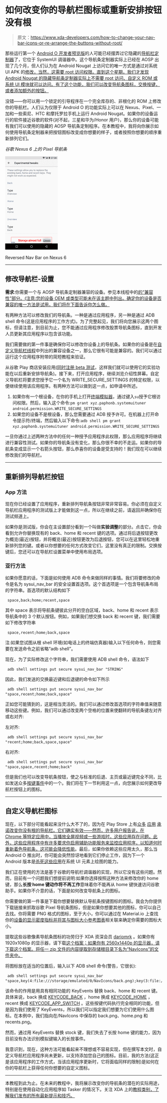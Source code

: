 # 如何改变你的导航栏图标或重新安排按钮没有根

> 原文：<https://www.xda-developers.com/how-to-change-your-nav-bar-icons-or-re-arrange-the-buttons-without-root/>

那些运行第一个 [Android O 开发者预览版](https://www.xda-developers.com/google-announces-android-o-developer-preview-1-available-for-supported-devices/)的人可能已经摆弄过它隐藏的[导航栏定制器](https://www.xda-developers.com/android-o-preview-brings-nav-bar-customization-under-system-ui-tuner/)了，它位于 SystemUI 调谐器中。这个导航条定制器实际上已经在 AOSP 出现了几个月，但人们认为在 Android Nougat 上访问它的唯一方式是通过对系统 UI APK 的[修改，当然，这需要 root 访问权限。直到这个星期，我们才发现 Android Nougat 的隐藏导航条定制器实际上不需要 root 访问、自定义 ROM 或系统 UI 模块就可以访问。有了这个功能，我们可以改变导航条图标，交换按键，或者添加额外的按钮。](https://forum.xda-developers.com/nexus-6p/themes-apps/mod-enable-navbar-tuner-nougat-t3447478)

没错——你可以用一个锁定的引导程序在一个完全库存的、非根化的 ROM 上修改你的导航栏。人们认为仅限于 Android O 的功能实际上可以在 Nexus、Pixel、一加和一些索尼、HTC 和摩托罗拉手机上运行 Android Nougat。如果你的设备运行的软件接近谷歌的软件(对不起，三星和华为/Honor 用户)，那么你的设备可能有我们可以使用的隐藏的 AOSP 导航条定制程序。在本教程中，我将向你展示如何使用导航条定制器来把按钮图标改变成你想要的样子，或者按照你想要的顺序重新排列它们。

*谷歌 Nexus 6 上的 Pixel 导航条*

 <picture>![](img/36086757b3c1cf1fdb5773a26f2ee70b.png)</picture> 

Reversed Nav Bar on Nexus 6

* * *

## 修改导航栏-设置

**需求**:你需要一个与 AOSP 导航条定制器兼容的设备。参见本线程中的[的“兼容性”部分。(注意:您的设备 OEM 或类型可能未在该主题中列出。确定你的设备是否兼容的唯一方法是试用，我们将在下面告诉你怎么做。](https://forum.xda-developers.com/android/apps-games/app-custom-navigation-bar-customize-t3590967)

有两种方法可以修改我们的导航条。一种是通过应用程序，另一种是通过 ADB shell 命令(这是应用程序的工作方式)。为了完整起见，我们将向您展示这两个图标，但请注意，到目前为止，您不能通过应用程序修改股票导航条图标，直到开发人员更新其应用程序以包含该功能。

我们需要做的第一件事是确保你可以修改你设备上的导航条。如果你的设备是在[自定义导航栏线程](https://forum.xda-developers.com/android/apps-games/app-custom-navigation-bar-customize-t3590967/)中列出的兼容设备之一，那么它很有可能是兼容的。我们可以通过运行这个应用程序附带的简短教程来验证。

从谷歌 Play 商店安装应用[(同时](https://play.google.com/store/apps/details?id=xyz.paphonb.systemuituner)[注册 beta 测试](https://play.google.com/apps/testing/xyz.paphonb.systemuituner)，这样我们就可以使用它的实验功能在以后重新安排导航条)。接下来，打开应用程序，继续浏览介绍性屏幕。自定义导航栏将要求您授予它一个名为 WRITE_SECURE_SETTINGS 的特定权限，以便继续使用该应用程序。有两种方法可以做到这一点，如申请中所述。

1.  如果你有一个根设备，在你的手机上打开[终端模拟器](https://play.google.com/store/apps/details?id=jackpal.androidterm)，通过键入`su`授予它根访问权限。然后，输入这个命令:`pm grant xyz.paphonb.systemuituner android.permission.WRITE_SECURE_SETTINGS`
2.  如果您的设备不是根设备，那么您需要通过 ADB 授予许可。在机器上打开命令提示符/终端，然后输入以下命令:`adb shell pm grant xyz.paphonb.systemuituner android.permission.WRITE_SECURE_SETTINGS`

一旦你通过上述两种方法中的任何一种授予应用程序此权限，那么应用程序将继续进行兼容性测试。如果你的导航条没有变化，那么你很不幸的不走运。如果你的导航条变成显示一个右箭头按钮，那么恭喜你的设备是受支持的！我们现在可以继续修改我们的导航栏。

* * *

## 重新排列导航栏按钮

### App 方法

现在你已经设置了应用程序，重新排列导航条按钮非常非常容易。你必须在自定义导航栏应用程序的测试版上才能做到这一点，所以在继续之前，请返回并确保你在测试频道上。

如果你是测试版，你会在主设置部分看到一个叫做**实验调整**的部分。点击它，你会看到允许你替换现有的 back、home 和 recent 键的选项。通过将后退按钮更改为概览(最近)按钮，并将概览(最近)按钮更改为后退按钮，您可以在这里轻松地重新排列您的键。或者以你想要的任何方式改变它们，这里没有真正的限制。交换按键后，您还可以在导航栏设置菜单中使用布局选项。

### 亚行方法

如果你愿意的话，下面是如何使用 ADB 命令来做同样的事情。我们将要修改的命令是名为 sysui_nav_bar 的安全设置首选项。这个首选项是一个包含导航条布局的字符串。首选项的默认结构如下

```
 space,back;home;recent,space 
```

其中 space 表示将导航条键彼此分开的空白区域，back、home 和 recent 表示导航条中的 3 个默认按钮。例如，如果我们想交换 back 和 recent 键，我们需要如下修改字符串

```
 space,recent;home;back,space 
```

注:如果您试图从根 shell 环境(如电话上的终端仿真器)输入以下任何命令，则您需要在发送命令之前省略“adb shell”。

现在，为了实际修改这个字符串，我们需要使用 ADB shell 命令，语法如下

```
 adb shell settings put secure sysui_nav_bar "STRING" 
```

因此，我们发送的交换最近键和后退键的命令如下所示

```
 adb shell settings put secure sysui_nav_bar "space,recent;home;back,space" 
```

正如您可能猜到的，这是相当灵活的。我们可以通过修改首选项的字符串值来随意移动这些键。例如，我们可以通过改变两个空格的位置来使翻转的导航条键左对齐或右对齐:

左对齐:

```
 adb shell settings put secure sysui_nav_bar "recent;home;back,space,space" 
```

右对齐:

```
 adb shell settings put secure sysui_nav_bar "space,space,recent;home;back" 
```

但是我们也可以改变导航条按钮，使之与标准的后退、主页或最近键完全不同，比如发送众多[按键事件](https://developer.android.com/reference/android/view/KeyEvent.html)中的一个。我们将在下一节利用这一点，向您展示如何更改导航栏按钮上的图标。

* * *

## 自定义导航栏图标

现在，以下部分可能看起来没什么大不了的，因为在 Play Store 上有[众多](https://play.google.com/store/apps/details?id=pl.damianpiwowarski.navbarapps) [应用](https://play.google.com/store/apps/details?id=com.axndx.prithvee.pixelnavbar) [承诺改变你没有根的导航栏。它们确实有效——然而，许多用户报告说，在 Chrome 等特定应用中，当播放全屏视频或一些游戏时，这些应用存在问题。此外，这些应用程序中有许多要求你启用辅助功能服务来监控应用程序，以知道何时重新着色导航条，这](https://play.google.com/store/apps/details?id=com.dunrite.pixbar)[可能会降低性能](https://www.xda-developers.com/working-as-intended-an-exploration-into-androids-accessibility-lag/)。最后，如果你依赖这些应用太久，那么当 Android O 推出时，你可能会突然惊讶地看到它们停止工作，因为下一个 Android 版本是[杀死这些应用](https://www.xda-developers.com/android-o-is-breaking-apps-that-overlay-on-top-of-the-status-bar/)在系统 UI 元素上绘图的能力。

我们正在使用的方法是基于谷歌的导航栏调谐器的实现，所以它没有这些问题。然而，目前有一个问题我们想提前说明:如果你选择按照这种方法来修改你的 home 键，那么**长按 home 键动作将不再工作**意味着你不能再从 home 键快速访问谷歌助手。如果你不介意的话，下面是如何改变导航条上的图标。

你需要做的第一件事是下载你想要替换默认导航条按键图标的图标。我会为你提供下载链接来抓取谷歌 Pixel 导航条图标，但是如果你想要其他的图标，你可以自己去找。你将需要 PNG 格式的图标，至于大小，你可以通过在 Material.io 上查找你的[设备的显示密度指标并将其与](https://material.io/devices/)[图标大小参考图表](http://iconhandbook.co.uk/reference/chart/android/)相关联来确定你需要的图标大小。

提取这些谷歌像素导航条图标的功劳归于 XDA 资深会员 [dariomrk](https://forum.xda-developers.com/member.php?u=7692227) 。如果你有 1920x1080p 的显示器，请下载[这个档案；如果你有 2560x1440p 的显示器，请下载](https://www.androidfilehost.com/?fid=457095661767155130)[这个档案。将任一 zip 文件的内容提取到存储根目录下名为“NavIcons”的文件夹中。](https://www.androidfilehost.com/?fid=457095661767155131)

将图标放在适当的位置后，输入以下 ADB shell 命令(警告，它很长):

```
 adb shell settings put secure sysui_nav_bar "space,key(4:file:///storage/emulated/0/NavIcons/back.png);key(3:file:///storage/emulated/0/NavIcons/home.png);key(187:file:///storage/emulated/0/NavIcons/recents.png),space" 
```

该命令的作用是用具有相同功能的 KeyEvents 替换 back、home 和 recent 键。具体来说，back 换成 [KEYCODE_BACK](https://developer.android.com/reference/android/view/KeyEvent.html#KEYCODE_BACK) ，home 换成 [KEYCODE_HOME](https://developer.android.com/reference/android/view/KeyEvent.html#KEYCODE_HOME) ，recent 换成 [KEYCODE_APP_SWITCH](https://developer.android.com/reference/android/view/KeyEvent.html#KEYCODE_APP_SWITCH) 。这些按键代码执行完全相同的功能，但是因为我们使用了 KeyEvents，所以我们可以指定我们想要为它们使用什么图标。在本例中，我们指向在/NavIcons 中保存的 back.png、home.png 和 recents.png。

然而，通过用 KeyEvents 替换 stock 键，我们失去了长按 home 键的能力，因为目前没有办法识别模拟键输入的长按事件。

我意识到，现在，这种方法可能看起来不理想或不容易实现，但在撰写本文时，自定义导航栏应用程序尚未更新，以支持添加您自己的图标。目前，我的方法(这正是该应用程序的工作方式，当该应用程序更新时，它将面临同样的限制)是如何在你的导航栏上获得任何你想要的自定义图标。

* * *

本教程到此为止。在未来的教程中，我将展示改变你的导航条的潜在的实际用途，特别是在使用自动化应用程序如 Tasker 的情况下。关注 XDA 上的[教程类别，了解我们发布的所有最新提示和技巧。](https://www.xda-developers.com/category/tutorials/)